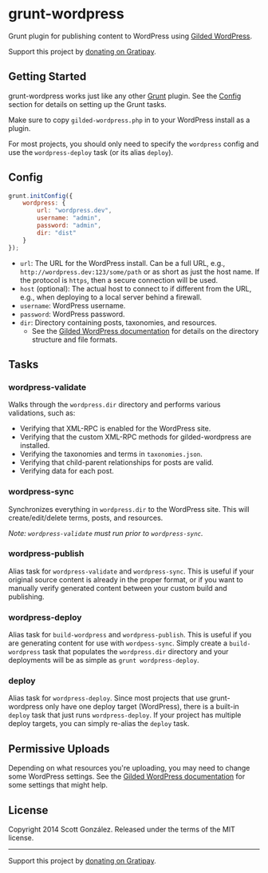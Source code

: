 # grunt-wordpress

Grunt plugin for publishing content to WordPress using [Gilded WordPress](https://github.com/scottgonzalez/gilded-wordpress).

Support this project by [donating on Gratipay](https://gratipay.com/scottgonzalez/).



## Getting Started

grunt-wordpress works just like any other [Grunt](http://gruntjs.com/) plugin. See the [Config](#config) section for details on setting up the Grunt tasks.

Make sure to copy `gilded-wordpress.php` in to your WordPress install as a plugin.

For most projects, you should only need to specify the `wordpress` config
and use the `wordpress-deploy` task (or its alias `deploy`).



## Config

```javascript
grunt.initConfig({
	wordpress: {
		url: "wordpress.dev",
		username: "admin",
		password: "admin",
		dir: "dist"
	}
});
```

* `url`: The URL for the WordPress install.
  Can be a full URL, e.g., `http://wordpress.dev:123/some/path`
  or as short as just the host name.
  If the protocol is `https`, then a secure connection will be used.
* `host` (optional): The actual host to connect to if different from the URL, e.g., when deploying to a local server behind a firewall.
* `username`: WordPress username.
* `password`: WordPress password.
* `dir`: Directory containing posts, taxonomies, and resources.
  * See the [Gilded WordPress documentation](https://github.com/scottgonzalez/gilded-wordpress#directory-structure) for details on the directory structure and file formats.



## Tasks

### wordpress-validate

Walks through the `wordpress.dir` directory and performs various validations, such as:

* Verifying that XML-RPC is enabled for the WordPress site.
* Verifying that the custom XML-RPC methods for gilded-wordpress are installed.
* Verifying the taxonomies and terms in `taxonomies.json`.
* Verifying that child-parent relationships for posts are valid.
* Verifying data for each post.

### wordpress-sync

Synchronizes everything in `wordpress.dir` to the WordPress site.
This will create/edit/delete terms, posts, and resources.

*Note: `wordpress-validate` must run prior to `wordpress-sync`.*

### wordpress-publish

Alias task for `wordpress-validate` and `wordpress-sync`.
This is useful if your original source content is already in the proper format,
or if you want to manually verify generated content between your custom build and publishing.

### wordpress-deploy

Alias task for `build-wordpress` and `wordpress-publish`.
This is useful if you are generating content for use with `wordpess-sync`.
Simply create a `build-wordpress` task that populates the `wordpress.dir` directory
and your deployments will be as simple as `grunt wordpress-deploy`.

### deploy

Alias task for `wordpress-deploy`.
Since most projects that use grunt-wordpress only have one deploy target (WordPress),
there is a built-in `deploy` task that just runs `wordpress-deploy`.
If your project has multiple deploy targets, you can simply re-alias the `deploy` task.



## Permissive Uploads

Depending on what resources you're uploading, you may need to change some WordPress settings. See the [Gilded WordPress documentation](https://github.com/scottgonzalez/gilded-wordpress#permissive-uploads) for some settings that might help.



## License

Copyright 2014 Scott González. Released under the terms of the MIT license.

---

Support this project by [donating on Gratipay](https://gratipay.com/scottgonzalez/).
